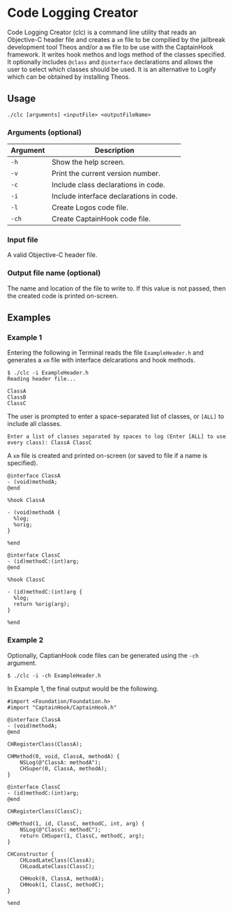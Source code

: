 # Code Logging Creator

Code Logging Creator (clc) is a command line utility that reads an Objective-C header file and creates a `xm` file to be compilied by the jailbreak development tool Theos and/or a `mm` file to be use with the CaptainHook framework. It writes hook methos and logs method of the classes specified. It optionally includes `@class` and `@interface` declarations and allows the user to select which classes should be used. It is an alternative to Logify which can be obtained by installing Theos.

## Usage

```
./clc [arguments] <inputFile> <outputFileName>
```

### Arguments (optional)
Argument|Description
--------|-----------
`-h` | Show the help screen.
`-v` | Print the current version number.
`-c` | Include class declarations in code.
`-i` | Include interface declarations in code.
`-l` | Create Logos code file.
`-ch` | Create CaptainHook code file.

### Input file
A valid Objective-C header file.

### Output file name (optional)

The name and location of the file to write to. If this value is not passed, then the created code is printed on-screen.

## Examples
### Example 1
Entering the following in Terminal reads the file `ExampleHeader.h` and generates a `xm` file with interface delcarations and hook methods.

```
$ ./clc -i ExampleHeader.h
Reading header file...

ClassA
ClassB
ClassC
```

The user is prompted to enter a space-separated list of classes, or `[ALL]` to include all classes.

```
Enter a list of classes separated by spaces to log (Enter [ALL] to use every class): ClassA ClassC
```

A `xm` file is created and printed on-screen (or saved to file if a name is specified).

``` obj-c
@interface ClassA
- (void)methodA;
@end

%hook ClassA

- (void)methodA {
  %log;
  %orig;
}

%end

@interface ClassC
- (id)methodC:(int)arg;
@end

%hook ClassC

- (id)methodC:(int)arg {
  %log;
  return %orig(arg);
}

%end
```

### Example 2
Optionally, CaptianHook code files can be generated using the `-ch` argument.

```
$ ./clc -i -ch ExampleHeader.h
```
In Example 1, the final output would be the following.

``` obj-c
#import <Foundation/Foundation.h>
#import "CaptainHook/CaptainHook.h"

@interface ClassA
- (void)methodA;
@end

CHRegisterClass(ClassA);

CHMethod(0, void, ClassA, methodA) {
    NSLog(@"ClassA: methodA");
    CHSuper(0, ClassA, methodA);
}

@interface ClassC
- (id)methodC:(int)arg;
@end

CHRegisterClass(ClassC);

CHMethod(1, id, ClassC, methodC, int, arg) {
    NSLog(@"ClassC: methodC");
    return CHSuper(1, ClassC, methodC, arg);
}

CHConstructor {
    CHLoadLateClass(ClassA);
    CHLoadLateClass(ClassC);

    CHHook(0, ClassA, methodA);
    CHHook(1, ClassC, methodC);
}

%end
```